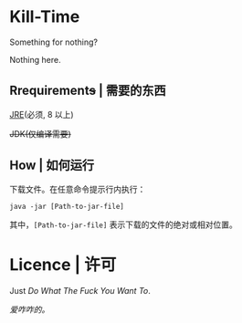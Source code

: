 # Kill-Time

Something for nothing?

Nothing here.


## Rrequirement~~s~~ | 需要的东西
[JRE](https://java.com/en/download/)(必须, 8 以上)

~~JDK(仅编译需要)~~

## How | 如何运行
下载文件。在任意命令提示行内执行：
```
java -jar [Path-to-jar-file]
```
其中，`[Path-to-jar-file]` 表示下载的文件的绝对或相对位置。


# Licence | 许可
Just *Do What The Fuck You Want To*.

*爱咋咋的。*
